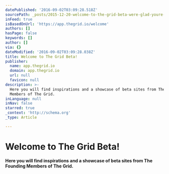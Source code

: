 ```yaml
---
datePublished: '2016-09-02T03:09:28.518Z'
sourcePath: _posts/2015-12-20-welcome-to-the-grid-beta-were-glad-youre-here-watch-this.md
inFeed: true
isBasedOnUrl: 'https://app.thegrid.io/welcome'
authors: []
hasPage: false
keywords: []
author: []
via: {}
dateModified: '2016-09-02T03:09:28.038Z'
title: Welcome to The Grid Beta!
publisher:
  name: app.thegrid.io
  domain: app.thegrid.io
  url: null
  favicon: null
description: >-
  Here you will find inspirations and a showcase of beta sites from The Founding
  Members of The Grid.
inLanguage: null
inNav: false
starred: true
_context: 'http://schema.org'
_type: Article

---
```

# Welcome to The Grid Beta!

**Here you will find inspirations and a showcase of beta sites from The Founding Members of The Grid.**